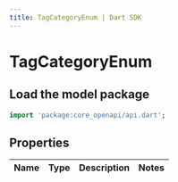 ```yaml
---
title: TagCategoryEnum | Dart SDK
---
```


# TagCategoryEnum

## Load the model package
```dart
import 'package:core_openapi/api.dart';
```

## Properties
Name | Type | Description | Notes
------------ | ------------- | ------------- | -------------





